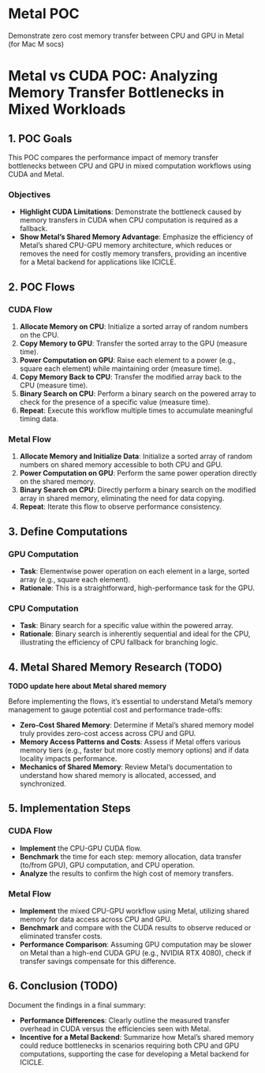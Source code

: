 # Metal POC
Demonstrate zero cost memory transfer between CPU and GPU in Metal (for Mac M socs)

# Metal vs CUDA POC: Analyzing Memory Transfer Bottlenecks in Mixed Workloads

## 1. POC Goals

This POC compares the performance impact of memory transfer bottlenecks between CPU and GPU in mixed computation workflows using CUDA and Metal. 

### Objectives
- **Highlight CUDA Limitations**: Demonstrate the bottleneck caused by memory transfers in CUDA when CPU computation is required as a fallback.
- **Show Metal’s Shared Memory Advantage**: Emphasize the efficiency of Metal’s shared CPU-GPU memory architecture, which reduces or removes the need for costly memory transfers, providing an incentive for a Metal backend for applications like ICICLE.

## 2. POC Flows

### CUDA Flow
1. **Allocate Memory on CPU**: Initialize a sorted array of random numbers on the CPU.
2. **Copy Memory to GPU**: Transfer the sorted array to the GPU (measure time).
3. **Power Computation on GPU**: Raise each element to a power (e.g., square each element) while maintaining order (measure time).
4. **Copy Memory Back to CPU**: Transfer the modified array back to the CPU (measure time).
5. **Binary Search on CPU**: Perform a binary search on the powered array to check for the presence of a specific value (measure time).
6. **Repeat**: Execute this workflow multiple times to accumulate meaningful timing data.

### Metal Flow
1. **Allocate Memory and Initialize Data**: Initialize a sorted array of random numbers on shared memory accessible to both CPU and GPU.
2. **Power Computation on GPU**: Perform the same power operation directly on the shared memory.
3. **Binary Search on CPU**: Directly perform a binary search on the modified array in shared memory, eliminating the need for data copying.
4. **Repeat**: Iterate this flow to observe performance consistency.

## 3. Define Computations

### GPU Computation
   - **Task**: Elementwise power operation on each element in a large, sorted array (e.g., square each element).
   - **Rationale**: This is a straightforward, high-performance task for the GPU.

### CPU Computation
   - **Task**: Binary search for a specific value within the powered array.
   - **Rationale**: Binary search is inherently sequential and ideal for the CPU, illustrating the efficiency of CPU fallback for branching logic.

## 4. Metal Shared Memory Research (**TODO**)

**TODO update here about Metal shared memory**

Before implementing the flows, it’s essential to understand Metal’s memory management to gauge potential cost and performance trade-offs:
- **Zero-Cost Shared Memory**: Determine if Metal’s shared memory model truly provides zero-cost access across CPU and GPU.
- **Memory Access Patterns and Costs**: Assess if Metal offers various memory tiers (e.g., faster but more costly memory options) and if data locality impacts performance.
- **Mechanics of Shared Memory**: Review Metal’s documentation to understand how shared memory is allocated, accessed, and synchronized.


## 5. Implementation Steps

### CUDA Flow
   - **Implement** the CPU-GPU CUDA flow.
   - **Benchmark** the time for each step: memory allocation, data transfer (to/from GPU), GPU computation, and CPU operation.
   - **Analyze** the results to confirm the high cost of memory transfers.

### Metal Flow
   - **Implement** the mixed CPU-GPU workflow using Metal, utilizing shared memory for data access across CPU and GPU.
   - **Benchmark** and compare with the CUDA results to observe reduced or eliminated transfer costs.
   - **Performance Comparison**: Assuming GPU computation may be slower on Metal than a high-end CUDA GPU (e.g., NVIDIA RTX 4080), check if transfer savings compensate for this difference.

## 6. Conclusion (**TODO**)

Document the findings in a final summary:
- **Performance Differences**: Clearly outline the measured transfer overhead in CUDA versus the efficiencies seen with Metal.
- **Incentive for a Metal Backend**: Summarize how Metal’s shared memory could reduce bottlenecks in scenarios requiring both CPU and GPU computations, supporting the case for developing a Metal backend for ICICLE.
